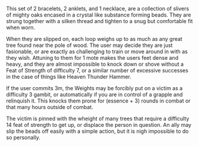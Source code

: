 This set of 2 bracelets, 2 anklets, and 1 necklace, are a collection of slivers of mighty oaks encased in a crystal like substance forming beads. They are strung together with a silken thread and tighten to a snug but comfortable fit when worn.

When they are slipped on, each loop weighs up to as much as any great tree found near the pole of wood. The user may decide they are just fasionable, or are exactly as challenging to train or move around in with as they wish. Attuning to them for 1 mote makes the users feet dense and heavy, and they are almost impossible to knock down or shove without a Feat of Strength of difficulty 7, or a similar number of excessive successes in the case of things like Heaven Thunder Hammer.

If the user commits 3m, the Weights may be forcibly put on a victim as a difficulty 3 gambit, or automatically if you are in control of a grapple and relinquish it. This knocks them prone for (essence + 3) rounds in combat or that many hours outside of combat.

The victim is pinned with the wheight of many trees that require a difficulty 14 feat of strength to get up, or displace the person in question. An ally may slip the beads off easily with a simple action, but it is nigh impossible to do so personally.
